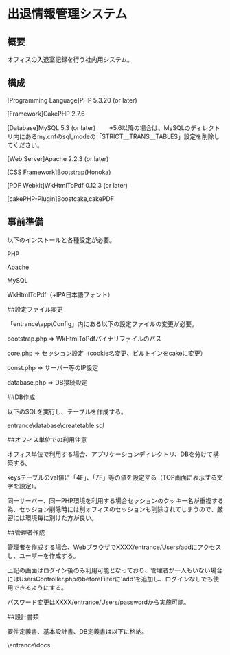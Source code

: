 # 出退情報管理システム

## 概要
オフィスの入退室記録を行う社内用システム。


## 構成

[Programming Language]PHP 5.3.20 (or later)

[Framework]CakePHP 2.7.6

[Database]MySQL 5.3 (or later)
　　※5.6以降の場合は、MySQLのディレクトリ内にあるmy.cnfのsql_modeの「STRICT＿TRANS＿TABLES」設定を削除してください。

[Web Server]Apache 2.2.3 (or later)

[CSS Framework]Bootstrap(Honoka)

[PDF Webkit]WkHtmlToPdf 0.12.3 (or later)

[cakePHP-Plugin]Boostcake,cakePDF


## 事前準備

以下のインストールと各種設定が必要。

PHP

Apache

MySQL

WkHtmlToPdf（+IPA日本語フォント）


##設定ファイル変更

「entrance\app\Config」内にある以下の設定ファイルの変更が必要。

bootstrap.php ⇒ WkHtmlToPdfバイナリファイルのパス

core.php ⇒ セッション設定（cookie名変更、ビルトインをcakeに変更）

const.php ⇒ サーバー等のIP設定

database.php ⇒ DB接続設定


##DB作成

以下のSQLを実行し、テーブルを作成する。

entrance\database\createtable.sql


##オフィス単位での利用注意

オフィス単位で利用する場合、アプリケーションディレクトリ、DBを分けて構築する。

keysテーブルのval値に「4F」、「7F」等の値を設定する（TOP画面に表示する文字を設定）。

同一サーバー、同一PHP環境を利用する場合セッションのクッキー名が重複する為、セッション削除時には別オフィスのセッションも削除されてしまうので、厳密には環境毎に別けた方が良い。


##管理者作成

管理者を作成する場合、WebブラウザでXXXX/entrance/Users/addにアクセスし、ユーザーを作成する。

上記の画面はログイン後のみ利用可能となっており、管理者が一人もいない場合にはUsersController.phpのbeforeFilterに'add'を追加し、ログインなしでも使用できるようにする。

パスワード変更はXXXX/entrance/Users/passwordから実施可能。


##設計書類

要件定義書、基本設計書、DB定義書は以下に格納。

\entrance\docs

